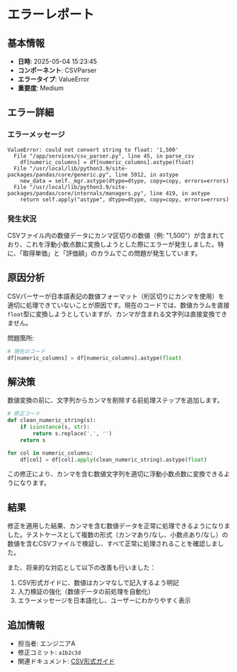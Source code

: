 # エラーレポート

## 基本情報

- **日時**: 2025-05-04 15:23:45
- **コンポーネント**: CSVParser
- **エラータイプ**: ValueError
- **重要度**: Medium

## エラー詳細

### エラーメッセージ

```
ValueError: could not convert string to float: '1,500'
  File "/app/services/csv_parser.py", line 45, in parse_csv
    df[numeric_columns] = df[numeric_columns].astype(float)
  File "/usr/local/lib/python3.9/site-packages/pandas/core/generic.py", line 5912, in astype
    new_data = self._mgr.astype(dtype=dtype, copy=copy, errors=errors)
  File "/usr/local/lib/python3.9/site-packages/pandas/core/internals/managers.py", line 419, in astype
    return self.apply("astype", dtype=dtype, copy=copy, errors=errors)
```

### 発生状況

CSVファイル内の数値データにカンマ区切りの数値（例: "1,500"）が含まれており、これを浮動小数点数に変換しようとした際にエラーが発生しました。特に、「取得単価」と「評価額」のカラムでこの問題が発生しています。

## 原因分析

CSVパーサーが日本語表記の数値フォーマット（桁区切りにカンマを使用）を適切に処理できていないことが原因です。現在のコードでは、数値カラムを直接`float`型に変換しようとしていますが、カンマが含まれる文字列は直接変換できません。

問題箇所:
```python
# 現在のコード
df[numeric_columns] = df[numeric_columns].astype(float)
```

## 解決策

数値変換の前に、文字列からカンマを削除する前処理ステップを追加します。

```python
# 修正コード
def clean_numeric_string(s):
    if isinstance(s, str):
        return s.replace(',', '')
    return s

for col in numeric_columns:
    df[col] = df[col].apply(clean_numeric_string).astype(float)
```

この修正により、カンマを含む数値文字列を適切に浮動小数点数に変換できるようになります。

## 結果

修正を適用した結果、カンマを含む数値データを正常に処理できるようになりました。テストケースとして複数の形式（カンマあり/なし、小数点あり/なし）の数値を含むCSVファイルで検証し、すべて正常に処理されることを確認しました。

また、将来的な対応として以下の改善も行いました：
1. CSV形式ガイドに、数値はカンマなしで記入するよう明記
2. 入力検証の強化（数値データの前処理を自動化）
3. エラーメッセージを日本語化し、ユーザーにわかりやすく表示

## 追加情報

- 担当者: エンジニアA
- 修正コミット: `a1b2c3d`
- 関連ドキュメント: [CSV形式ガイド](../../docs/csv_format_guide.md)
